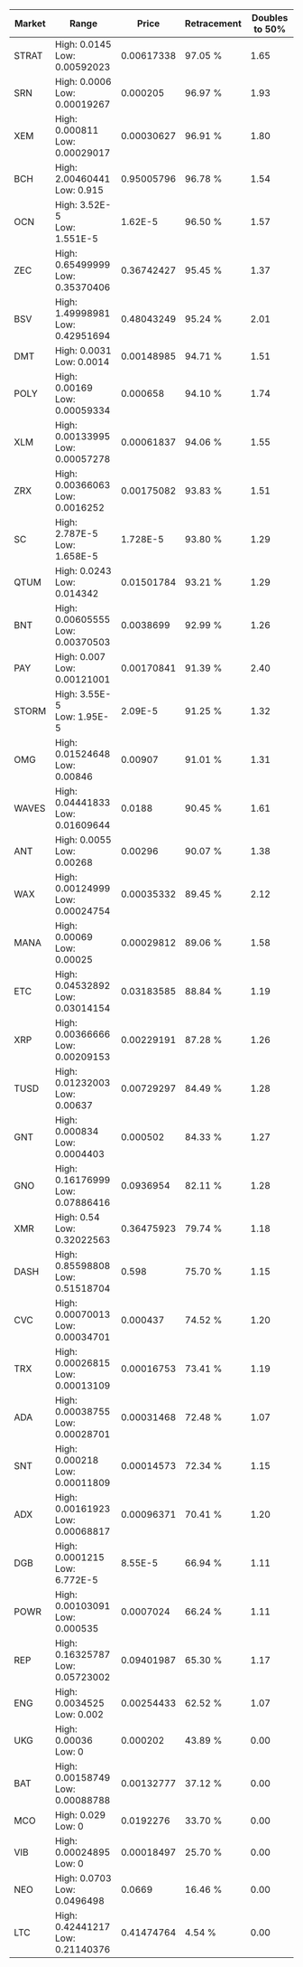 | Market | Range | Price| Retracement | Doubles to 50% |
| --- | --- | --- | --- | --- |
| STRAT | High: 0.0145<br />Low: 0.00592023 | 0.00617338 | 97.05 % | 1.65 |
| SRN | High: 0.0006<br />Low: 0.00019267 | 0.000205 | 96.97 % | 1.93 |
| XEM | High: 0.000811<br />Low: 0.00029017 | 0.00030627 | 96.91 % | 1.80 |
| BCH | High: 2.00460441<br />Low: 0.915 | 0.95005796 | 96.78 % | 1.54 |
| OCN | High: 3.52E-5<br />Low: 1.551E-5 | 1.62E-5 | 96.50 % | 1.57 |
| ZEC | High: 0.65499999<br />Low: 0.35370406 | 0.36742427 | 95.45 % | 1.37 |
| BSV | High: 1.49998981<br />Low: 0.42951694 | 0.48043249 | 95.24 % | 2.01 |
| DMT | High: 0.0031<br />Low: 0.0014 | 0.00148985 | 94.71 % | 1.51 |
| POLY | High: 0.00169<br />Low: 0.00059334 | 0.000658 | 94.10 % | 1.74 |
| XLM | High: 0.00133995<br />Low: 0.00057278 | 0.00061837 | 94.06 % | 1.55 |
| ZRX | High: 0.00366063<br />Low: 0.0016252 | 0.00175082 | 93.83 % | 1.51 |
| SC | High: 2.787E-5<br />Low: 1.658E-5 | 1.728E-5 | 93.80 % | 1.29 |
| QTUM | High: 0.0243<br />Low: 0.014342 | 0.01501784 | 93.21 % | 1.29 |
| BNT | High: 0.00605555<br />Low: 0.00370503 | 0.0038699 | 92.99 % | 1.26 |
| PAY | High: 0.007<br />Low: 0.00121001 | 0.00170841 | 91.39 % | 2.40 |
| STORM | High: 3.55E-5<br />Low: 1.95E-5 | 2.09E-5 | 91.25 % | 1.32 |
| OMG | High: 0.01524648<br />Low: 0.00846 | 0.00907 | 91.01 % | 1.31 |
| WAVES | High: 0.04441833<br />Low: 0.01609644 | 0.0188 | 90.45 % | 1.61 |
| ANT | High: 0.0055<br />Low: 0.00268 | 0.00296 | 90.07 % | 1.38 |
| WAX | High: 0.00124999<br />Low: 0.00024754 | 0.00035332 | 89.45 % | 2.12 |
| MANA | High: 0.00069<br />Low: 0.00025 | 0.00029812 | 89.06 % | 1.58 |
| ETC | High: 0.04532892<br />Low: 0.03014154 | 0.03183585 | 88.84 % | 1.19 |
| XRP | High: 0.00366666<br />Low: 0.00209153 | 0.00229191 | 87.28 % | 1.26 |
| TUSD | High: 0.01232003<br />Low: 0.00637 | 0.00729297 | 84.49 % | 1.28 |
| GNT | High: 0.000834<br />Low: 0.0004403 | 0.000502 | 84.33 % | 1.27 |
| GNO | High: 0.16176999<br />Low: 0.07886416 | 0.0936954 | 82.11 % | 1.28 |
| XMR | High: 0.54<br />Low: 0.32022563 | 0.36475923 | 79.74 % | 1.18 |
| DASH | High: 0.85598808<br />Low: 0.51518704 | 0.598 | 75.70 % | 1.15 |
| CVC | High: 0.00070013<br />Low: 0.00034701 | 0.000437 | 74.52 % | 1.20 |
| TRX | High: 0.00026815<br />Low: 0.00013109 | 0.00016753 | 73.41 % | 1.19 |
| ADA | High: 0.00038755<br />Low: 0.00028701 | 0.00031468 | 72.48 % | 1.07 |
| SNT | High: 0.000218<br />Low: 0.00011809 | 0.00014573 | 72.34 % | 1.15 |
| ADX | High: 0.00161923<br />Low: 0.00068817 | 0.00096371 | 70.41 % | 1.20 |
| DGB | High: 0.0001215<br />Low: 6.772E-5 | 8.55E-5 | 66.94 % | 1.11 |
| POWR | High: 0.00103091<br />Low: 0.000535 | 0.0007024 | 66.24 % | 1.11 |
| REP | High: 0.16325787<br />Low: 0.05723002 | 0.09401987 | 65.30 % | 1.17 |
| ENG | High: 0.0034525<br />Low: 0.002 | 0.00254433 | 62.52 % | 1.07 |
| UKG | High: 0.00036<br />Low: 0 | 0.000202 | 43.89 % | 0.00 |
| BAT | High: 0.00158749<br />Low: 0.00088788 | 0.00132777 | 37.12 % | 0.00 |
| MCO | High: 0.029<br />Low: 0 | 0.0192276 | 33.70 % | 0.00 |
| VIB | High: 0.00024895<br />Low: 0 | 0.00018497 | 25.70 % | 0.00 |
| NEO | High: 0.0703<br />Low: 0.0496498 | 0.0669 | 16.46 % | 0.00 |
| LTC | High: 0.42441217<br />Low: 0.21140376 | 0.41474764 | 4.54 % | 0.00 |
